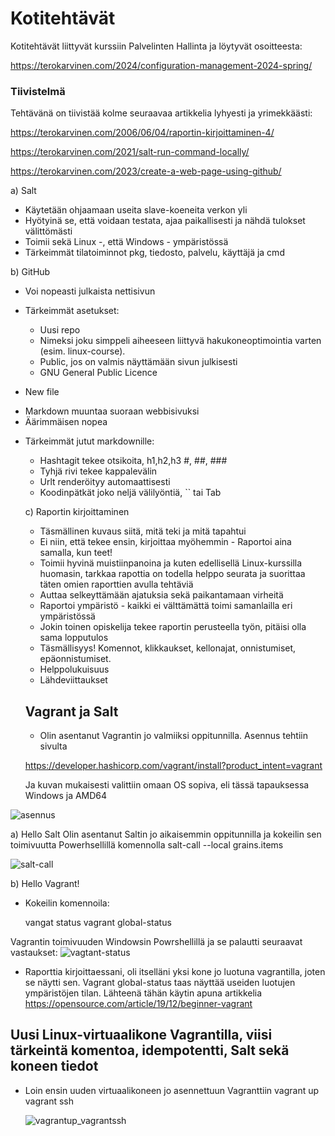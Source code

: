 # Kotitehtävät
Kotitehtävät liittyvät kurssiin Palvelinten Hallinta ja löytyvät osoitteesta:

https://terokarvinen.com/2024/configuration-management-2024-spring/

### Tiivistelmä
Tehtävänä on tiivistää kolme seuraavaa artikkelia lyhyesti ja yrimekkäästi:

https://terokarvinen.com/2006/06/04/raportin-kirjoittaminen-4/

https://terokarvinen.com/2021/salt-run-command-locally/

https://terokarvinen.com/2023/create-a-web-page-using-github/

a) Salt
- Käytetään ohjaamaan useita slave-koeneita verkon yli
- Hyötyinä se, että voidaan testata, ajaa paikallisesti ja nähdä tulokset välittömästi
- Toimii sekä Linux -, että Windows - ympäristössä
- Tärkeimmät tilatoiminnot pkg, tiedosto, palvelu, käyttäjä ja cmd

b) GitHub
- Voi nopeasti julkaista nettisivun

* Tärkeimmät asetukset:
  - Uusi repo
  - Nimeksi joku simppeli aiheeseen liittyvä hakukoneoptimointia varten (esim. linux-course).
  - Public, jos on valmis näyttämään sivun julkisesti
  - GNU General Public Licence
  
 * New file
- Markdown muuntaa suoraan webbisivuksi
- Äärimmäisen nopea

* Tärkeimmät jutut markdownille:
  - Hashtagit tekee otsikoita, h1,h2,h3 #, ##, ###
  - Tyhjä rivi tekee kappalevälin
  - Urlt renderöityy automaattisesti
  - Koodinpätkät joko neljä välilyöntiä, `` tai Tab

  c) Raportin kirjoittaminen
  - Täsmällinen kuvaus siitä, mitä teki ja mitä tapahtui
  - Ei niin, että tekee ensin, kirjoittaa myöhemmin - Raportoi aina samalla, kun teet!
  - Toimii hyvinä muistiinpanoina ja kuten edellisellä Linux-kurssilla huomasin, tarkkaa rapottia on todella helppo seurata ja suorittaa täten omien raporttien avulla tehtäviä
  - Auttaa selkeyttämään ajatuksia sekä paikantamaan virheitä
  - Raportoi ympäristö - kaikki ei välttämättä toimi samanlailla eri ympäristössä
  - Jokin toinen opiskelija tekee raportin perusteella työn, pitäisi olla sama lopputulos
  - Täsmällisyys! Komennot, klikkaukset, kellonajat, onnistumiset, epäonnistumiset.
  - Helppolukuisuus
  - Lähdeviittaukset

  ## Vagrant ja Salt
  * Olin asentanut Vagrantin jo valmiiksi oppitunnilla. Asennus tehtiin sivulta

  https://developer.hashicorp.com/vagrant/install?product_intent=vagrant

  Ja kuvan mukaisesti valittiin omaan OS sopiva, eli tässä tapauksessa Windows ja AMD64
  
![asennus](https://github.com/NicoSaario/palvelinten-hallinta/assets/156778628/809e6865-86d5-4b08-8e3c-7630a0d5afc2)

a) Hello Salt
Olin asentanut Saltin jo aikaisemmin oppitunnilla ja kokeilin sen toimivuutta Powerhsellillä komennolla
  salt-call --local grains.items

![salt-call](https://github.com/NicoSaario/palvelinten-hallinta/assets/156778628/45de1c76-a892-4aaa-a602-8a41ea527685)


b) Hello Vagrant! 
- Kokeilin komennoila:

  vangat status
  vagrant global-status

Vagrantin toimivuuden Windowsin Powrshellillä ja se palautti seuraavat vastaukset:
![vagtant-status](https://github.com/NicoSaario/palvelinten-hallinta/assets/156778628/da0f0436-ccd9-4075-ab69-64aa894154c7)

- Raporttia kirjoittaessani, oli itselläni yksi kone jo luotuna vagrantilla, joten se näytti sen. Vagrant global-status taas näyttää useiden luotujen ympäristöjen tilan. Lähteenä tähän käytin apuna artikkelia https://opensource.com/article/19/12/beginner-vagrant

## Uusi Linux-virtuaalikone Vagrantilla, viisi tärkeintä komentoa, idempotentti, Salt sekä koneen tiedot
* Loin ensin uuden virtuaalikoneen jo asennettuun Vagranttiin
  vagrant up
  vagrant ssh
  
  ![vagrantup_vagrantssh](https://github.com/NicoSaario/palvelinten-hallinta/assets/156778628/c5789f59-b2b3-47c7-8ff0-365a1b751867)

